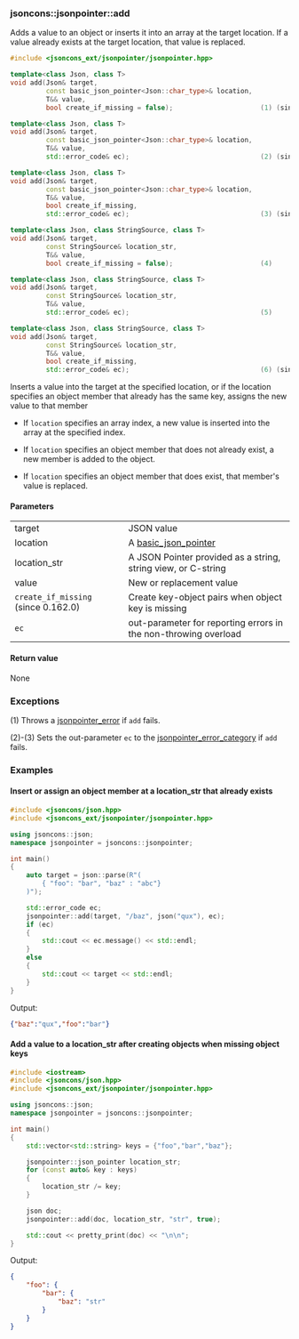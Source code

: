 ### jsoncons::jsonpointer::add

Adds a value to an object or inserts it into an array at the target location.
If a value already exists at the target location, that value is replaced.

```cpp
#include <jsoncons_ext/jsonpointer/jsonpointer.hpp>

template<class Json, class T>
void add(Json& target, 
         const basic_json_pointer<Json::char_type>& location, 
         T&& value, 
         bool create_if_missing = false);                      (1) (since 0.167.0)

template<class Json, class T>
void add(Json& target, 
         const basic_json_pointer<Json::char_type>& location, 
         T&& value, 
         std::error_code& ec);                                 (2) (since 0.167.0)

template<class Json, class T>
void add(Json& target, 
         const basic_json_pointer<Json::char_type>& location, 
         T&& value, 
         bool create_if_missing, 
         std::error_code& ec);                                 (3) (since 0.167.0)

template<class Json, class StringSource, class T>
void add(Json& target, 
         const StringSource& location_str, 
         T&& value, 
         bool create_if_missing = false);                      (4)

template<class Json, class StringSource, class T>
void add(Json& target, 
         const StringSource& location_str, 
         T&& value, 
         std::error_code& ec);                                 (5)

template<class Json, class StringSource, class T>
void add(Json& target, 
         const StringSource& location_str, 
         T&& value, 
         bool create_if_missing, 
         std::error_code& ec);                                 (6) (since 0.162.0)
```

Inserts a value into the target at the specified location, or if the location specifies an object member that already has the same key, assigns the new value to that member

- If `location` specifies an array index, a new value is inserted into the array at the specified index.

- If `location` specifies an object member that does not already exist, a new member is added to the object.

- If `location` specifies an object member that does exist, that member's value is replaced.

#### Parameters
<table>
  <tr>
    <td>target</td>
    <td>JSON value</td> 
  </tr>
  <tr>
    <td>location</td>
    <td>A <a href="basic_json_pointer.md">basic_json_pointer</a></td> 
  </tr>
  <tr>
    <td>location_str</td>
    <td>A JSON Pointer provided as a string, string view, or C-string</td> 
  </tr>
  <tr>
    <td>value</td>
    <td>New or replacement value</td> 
  </tr>
  <tr>
    <td><code>create_if_missing</code> (since 0.162.0)</td>
    <td>Create key-object pairs when object key is missing</td> 
  </tr>
  <tr>
    <td><code>ec</code></td>
    <td>out-parameter for reporting errors in the non-throwing overload</td> 
  </tr>
</table>

#### Return value

None

### Exceptions

(1) Throws a [jsonpointer_error](jsonpointer_error.md) if `add` fails.
 
(2)-(3) Sets the out-parameter `ec` to the [jsonpointer_error_category](jsonpointer_errc.md) if `add` fails. 
 
### Examples

#### Insert or assign an object member at a location_str that already exists

```cpp
#include <jsoncons/json.hpp>
#include <jsoncons_ext/jsonpointer/jsonpointer.hpp>

using jsoncons::json;
namespace jsonpointer = jsoncons::jsonpointer;

int main()
{
    auto target = json::parse(R"(
        { "foo": "bar", "baz" : "abc"}
    )");

    std::error_code ec;
    jsonpointer::add(target, "/baz", json("qux"), ec);
    if (ec)
    {
        std::cout << ec.message() << std::endl;
    }
    else
    {
        std::cout << target << std::endl;
    }
}
```
Output:
```json
{"baz":"qux","foo":"bar"}
```

#### Add a value to a location_str after creating objects when missing object keys

```cpp
#include <iostream>
#include <jsoncons/json.hpp>
#include <jsoncons_ext/jsonpointer/jsonpointer.hpp>

using jsoncons::json;
namespace jsonpointer = jsoncons::jsonpointer;

int main()
{
    std::vector<std::string> keys = {"foo","bar","baz"};

    jsonpointer::json_pointer location_str;
    for (const auto& key : keys)
    {
        location_str /= key;
    }

    json doc;
    jsonpointer::add(doc, location_str, "str", true);

    std::cout << pretty_print(doc) << "\n\n";
}
```
Output:
```json
{
    "foo": {
        "bar": {
            "baz": "str"
        }
    }
}
```


